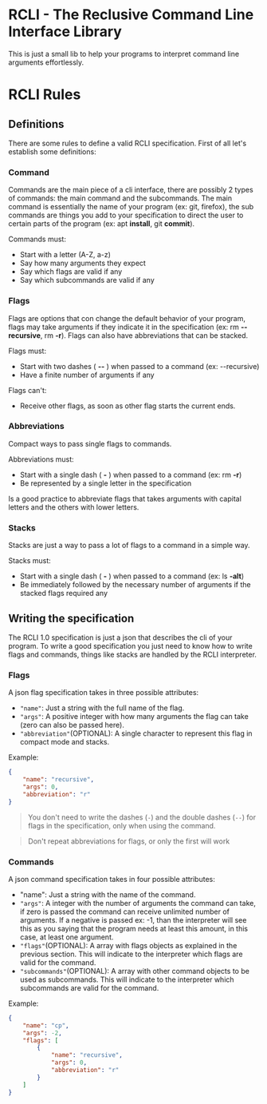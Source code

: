 # RCLI - The Reclusive Command Line Interface Library



This is just a small lib to help your programs to interpret command line arguments effortlessly.

# RCLI Rules

## Definitions

There are some rules to define a valid RCLI specification. First of all let's establish some definitions:

### Command

Commands are the main piece of a cli interface, there are possibly 2 types of commands: the main command and the subcommands. The main command is essentially the name of your program (ex: git, firefox), the sub commands are things you add to your specification to direct the user to certain parts of the program (ex: apt **install**, git **commit**).

Commands must:

- Start with a letter (A-Z, a-z)
- Say how many arguments they expect
- Say which flags are valid if any
- Say which subcommands are valid if any

### Flags

Flags are options that con change the default behavior of your program, flags may take arguments if they indicate it in the specification (ex: rm **--recursive**, rm **-r**). Flags can also have abbreviations that can be stacked.

Flags must:

- Start with two dashes ( **--** ) when passed to a command (ex: --recursive)
- Have a finite number of arguments if any

Flags can't:

- Receive other flags, as soon as other flag starts the current ends.

### Abbreviations

Compact ways to pass single flags to commands.

Abbreviations must:

- Start with a single dash ( **-** ) when passed to a command (ex: rm **-r**)
- Be represented by a single letter in the specification

Is a good practice to abbreviate flags that takes arguments with capital letters and the others with lower letters.  

### Stacks

Stacks are just a way to pass a lot of flags to a command in a simple way.

Stacks must:

- Start with a single dash ( **-** ) when passed to a command (ex: ls **-alt**)
- Be immediately followed by the necessary number of arguments if the stacked flags required any

## Writing the specification

The RCLI 1.0 specification is just a json that describes the cli of your program. To write a good specification you just need to know how to write flags and commands, things like stacks are handled by the RCLI interpreter.

### Flags

A json flag specification takes in three possible attributes:

- `"name"`: Just a string with the full name of the flag.
- `"args"`: A positive integer with how many arguments the flag can take (zero can also be passed here).
- `"abbreviation"`(OPTIONAL): A single character to represent this flag in compact mode and stacks.

Example:

```json
{
    "name": "recursive",
    "args": 0,
    "abbreviation": "r"
}
```

> You don't need to write the dashes (`-`) and the double dashes (`--`) for flags in the specification, only when using the command.

> Don't repeat abbreviations for flags, or only the first will work

### Commands

A json command specification takes in four possible attributes:

- "name": Just a string with the name of the command.
- `"args"`: A integer with the number of arguments the command can take, if zero is passed the command can receive unlimited number of arguments. If a negative is passed ex: -1, than the interpreter will see this as you saying that the program needs at least this amount, in this case, at least one argument.
- `"flags"`(OPTIONAL): A array with flags objects as explained in the previous section. This will indicate to the interpreter which flags are valid for the command.
- `"subcommands"`(OPTIONAL): A array with other command objects to be used as subcommands. This will indicate to the interpreter which subcommands are valid for the command.

Example:

```json
{
    "name": "cp",
    "args": -2,
    "flags": [
        {
            "name": "recursive",
            "args": 0,
            "abbreviation": "r"
        }
    ]
}
```

